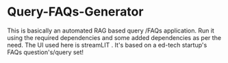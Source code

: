 # Query-FAQs-Generator


This is basically an automated RAG based query /FAQs application.
Run it using the required dependencies and some added dependencies as per the need.
The UI used here is streamLIT .
It's based on a ed-tech startup's FAQs question's/query set!
